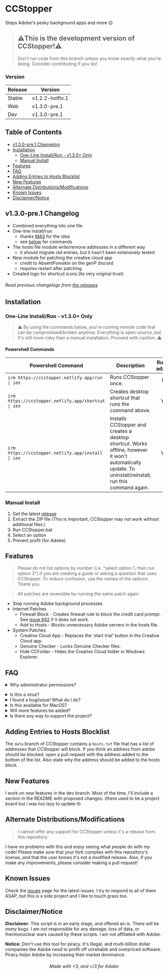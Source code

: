 # CCStopper <!-- omit in toc --> 
Stops Adobe's pesky background apps and more 😉

> ## ⚠️This is the development version of CCStopper!⚠️ <!-- omit in toc -->
> Don't run code from this branch unless you know exactly what you're doing. Consider contributing if you do!

### Version
| Release     | Version |
|-------------|-------------|
| Stable      | v1.2.2-hotfix.1      |
| Web      | v1.3.0-pre.1      |
| Dev      | v1.3.0-pre.1      |

## Table of Contents <!-- omit in toc -->
- [v1.3.0-pre.1 Changelog](#v130-pre1-changelog)
- [Installation](#installation)
  - [One-Line Install/Run - v1.3.0+ Only](#one-line-installrun---v130-only)
  - [Manual Install](#manual-install)
- [Features](#features)
- [FAQ](#faq)
- [Adding Entries to Hosts Blocklist](#adding-entries-to-hosts-blocklist)
- [New Features](#new-features)
- [Alternate Distributions/Modifications](#alternate-distributionsmodifications)
- [Known Issues](#known-issues)
- [Disclaimer/Notice](#disclaimernotice)

## v1.3.0-pre.1 Changelog
- Combined everything into one file
- One-line install/run 
  - thanks [MAS](https://github.com/massgravel/Microsoft-Activation-Scripts) for the idea
  - see [below](#one-line-installrun---v130-only) for commands
- The hosts file module write/remove addresses in a different way
  - it *should* migrate old entries, but it hasn't been extensively tested
- New module for patching the creative cloud app 
  - credit to AbsentForeskin on the genP discord
  - requires restart after patching
- Created logo for shortcut icons (its very original trust)

###### Read previous changelogs from [the releases](https://github.com/eaaasun/CCStopper/releases) <!-- omit in toc -->


## Installation

### One-Line Install/Run - v1.3.0+ Only
> ⚠️ By using the commands below, you're running remote code that can be compromised/broken anytime. Everything is open-source, but it's still more risky than a manual installation. Proceed with caution. ⚠️

#### Powershell Commands <!-- omit in toc -->

| Powershell Command | Description | Run as admin? |
|-------------|-------------|:-------------:|
| `irm https://ccstopper.netlify.app/run \| iex`      |  Runs CCStopper once.      | No |
| `irm https://ccstopper.netlify.app/shortcut \| iex`      |  Creates desktop shortcut that runs the command above.  | Yes |
| `irm https://ccstopper.netlify.app/install \| iex`      |  Installs CCStopper and creates a desktop shortcut. Works offline, however it won't automatically update. To uninstall/reinstall, run this command again.     | Yes |


### Manual Install
1. Get the latest [release](https://github.com/eaaasun/CCStopper/releases/latest)
2. Extract the ZIP file (This is important, CCStopper may not work without additional files.)
3. Run CCStopper.bat
4. Select an option
5. Prevent profit (for Adobe)

## Features
> Please do not list options by number (i.e. "select option 1, then run option 3") if you are creating a guide or asking a question that uses CCStopper. To reduce confusion, use the names of the options. Thank you.

> All patches are reversible by running the same patch again.

- Stop running Adobe background processes
- Internet Patches
  - Firewall Block - Creates firewall rule to block the credit card prompt. See [issue #42](https://github.com/eaaasun/CCStopper/issues/42) if it does not work.
  - Add to Hosts - Blocks unnecessary Adobe servers in the hosts file.
- System Patches
  - Creative Cloud App - Replaces the 'start trial' button in the Creative Cloud app.
  - Genuine Checker - Locks Genuine Checker files.
  - Hide CCFolder - Hides the Creative Cloud folder in Windows Explorer.

## FAQ
<details>
<summary>Why administrator permissions?</summary>

> This script needs those permissions to modify files and settings. CCStopper is fully open source for auditing.</details>

<details>
<summary>Is this a virus?</summary>

> Virus detections are false positives. CCStopper is fully open source for auditing.
</details>

<details>
<summary>I found a bug/issue! What do I do?</summary>

> Before submitting an issue, update to the latest version and check [the issues page](https://github.com/eaaasun/CCStopper/issues) to see if your issue is there. Please read through the issue form before submitting so the bug can be patched ASAP.
</details>

<details>
<summary>Is this available for MacOS?</summary>

> It is not available for MacOS, and I won't port it to MacOS as long as I use Windows. 
</details>

<details>
<summary>Will more features be added?</summary>

> Yes! If I am actively working on features, they will be listed in the [dev branch](https://github.com/eaaasun/ccstopper/tree/dev). Open an issue [here](https://github.com/eaaasun/CCStopper/discussions/new?category=feature-request) to suggest a feature.
</details>

<details>
<summary>Is there any way to support the project?</summary>

> Please donate your time! If you have Powershell/Batch knowledge, contribute to the project! If not, finding bugs and suggesting features is just as helpful!
</details>

## Adding Entries to Hosts Blocklist
The `data` branch of CCStopper contains a `hosts.txt` file that has a list of addresses that CCStopper will block. If you think an address from adobe should be blocked, open a pull request with the address added to the bottom of the list. Also state why the address should be added to the hosts block.
## New Features
I work on new features in the dev branch. Most of the time, I'll include a section in the README with proposed changes. (there used to be a project board but i was too lazy to update it)

## Alternate Distributions/Modifications
> I cannot offer any support for CCStopper unless it's a release from this repository.

I have no problems with this and enjoy seeing what people do with my code! Please make sure that your fork complies with this repository's license, and that the user knows it's not a modified release. Also, if you make any improvements, please consider making a pull request!

## Known Issues
Check the [issues](https://github.com/eaaasun/CCStopper/issues) page for the latest issues. I try to respond to all of them ASAP, but this is a side project and I like to touch grass too.

## Disclaimer/Notice

**Disclaimer:** This script is in an early stage, and offered as-is. There will be *many* bugs. I am not responsible for any damage, loss of data, or thermonuclear wars caused by these scripts. I am not affiliated with Adobe.

**Notice:** Don't use this tool for piracy. It's illegal, and multi-billion dollar companies like Adobe _need_ to profit off unreliable and overpriced software. Piracy _helps_ Adobe by increasing their market dominance.

<h6 align="center">Made with &lt;3, and &lt;/3 for Adobe</h6>
